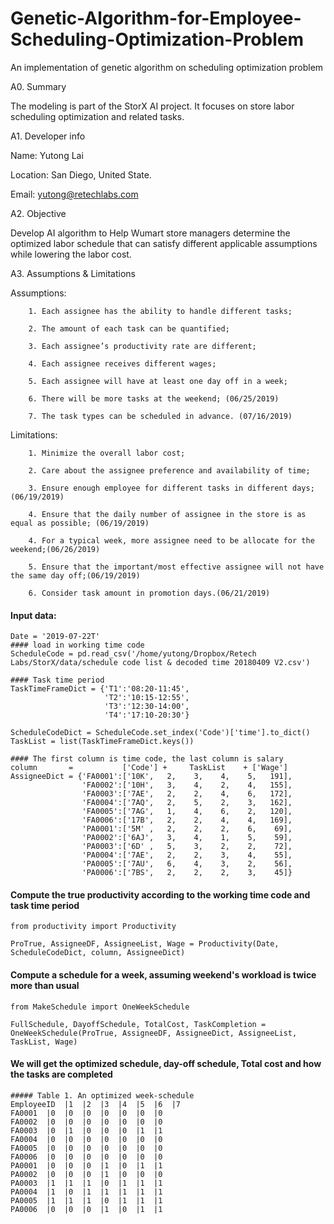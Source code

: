 # Genetic-Algorithm-for-Employee-Scheduling-Optimization-Problem
An implementation of genetic algorithm on scheduling optimization problem

A0. Summary

The modeling is part of the StorX AI project. It focuses on store labor scheduling optimization and related tasks.

A1. Developer info

Name: Yutong Lai

Location: San Diego, United State.

Email: yutong@retechlabs.com

A2. Objective

Develop AI algorithm to Help Wumart store managers determine the optimized labor schedule that can satisfy different applicable assumptions while lowering the labor cost.

A3. Assumptions & Limitations

Assumptions:

        1. Each assignee has the ability to handle different tasks;

        2. The amount of each task can be quantified;

        3. Each assignee’s productivity rate are different;

        4. Each assignee receives different wages;

        5. Each assignee will have at least one day off in a week;

        6. There will be more tasks at the weekend; (06/25/2019)

        7. The task types can be scheduled in advance. (07/16/2019)

Limitations:

        1. Minimize the overall labor cost;

        2. Care about the assignee preference and availability of time;

        3. Ensure enough employee for different tasks in different days;(06/19/2019)

        4. Ensure that the daily number of assignee in the store is as equal as possible; (06/19/2019)

        4. For a typical week, more assignee need to be allocate for the weekend;(06/26/2019)

        5. Ensure that the important/most effective assignee will not have the same day off;(06/19/2019)

        6. Consider task amount in promotion days.(06/21/2019)
        
        
#### Input data:
```
Date = '2019-07-22T'
#### load in working time code
ScheduleCode = pd.read_csv('/home/yutong/Dropbox/Retech Labs/StorX/data/schedule code list & decoded time 20180409 V2.csv')

#### Task time period
TaskTimeFrameDict = {'T1':'08:20-11:45',
                     'T2':'10:15-12:55',
                     'T3':'12:30-14:00',
                     'T4':'17:10-20:30'}

ScheduleCodeDict = ScheduleCode.set_index('Code')['time'].to_dict()
TaskList = list(TaskTimeFrameDict.keys())

#### The first column is time code, the last column is salary
column       =           ['Code'] +     TaskList    + ['Wage']
AssigneeDict = {'FA0001':['10K',   2,    3,    4,    5,   191],
                'FA0002':['10H',   3,    4,    2,    4,   155],
                'FA0003':['7AE',   2,    2,    4,    6,   172],
                'FA0004':['7AQ',   2,    5,    2,    3,   162],
                'FA0005':['7AG',   1,    4,    6,    2,   120],
                'FA0006':['17B',   2,    2,    4,    4,   169],
                'PA0001':['5M' ,   2,    2,    2,    6,    69],
                'PA0002':['6AJ',   3,    4,    1,    5,    59],
                'PA0003':['6D' ,   5,    3,    2,    2,    72],
                'PA0004':['7AE',   2,    2,    3,    4,    55],
                'PA0005':['7AU',   6,    4,    3,    2,    56],
                'PA0006':['7BS',   2,    2,    2,    3,    45]}
```
#### Compute the true productivity according to the working time code and task time period
```
from productivity import Productivity

ProTrue, AssigneeDF, AssigneeList, Wage = Productivity(Date, ScheduleCodeDict, column, AssigneeDict)
```
#### Compute a schedule for a week, assuming weekend's workload is twice more than usual
```
from MakeSchedule import OneWeekSchedule

FullSchedule, DayoffSchedule, TotalCost, TaskCompletion = OneWeekSchedule(ProTrue, AssigneeDF, AssigneeDict, AssigneeList, TaskList, Wage)
```
#### We will get the optimized schedule, day-off schedule, Total cost and how the tasks are completed
```
##### Table 1. An optimized week-schedule
EmployeeID  |1  |2  |3  |4  |5  |6  |7
FA0001  |0  |0  |0  |0  |0  |0  |0
FA0002  |0  |0  |0  |0  |0  |0  |0
FA0003  |0  |1  |0  |0  |0  |1  |1
FA0004  |0  |0  |0  |0  |0  |0  |0
FA0005  |0  |0  |0  |0  |0  |0  |0
FA0006  |0  |0  |0  |0  |0  |0  |0
PA0001  |0  |0  |0  |1  |0  |1  |1
PA0002  |0  |0  |0  |1  |0  |0  |0
PA0003  |1  |1  |1  |0  |1  |1  |1
PA0004  |1  |0  |1  |1  |1  |1  |1
PA0005  |1  |1  |1  |0  |1  |1  |1
PA0006  |0  |0  |0  |1  |0  |1  |1
```
